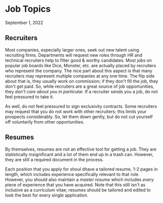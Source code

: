 # Job Topics
September 1, 2022

## Recruiters
Most companies, especially larger ones, seek out new talent using recruiting firms. Departments will request new roles through HR and technical recruiters help to filter good & worthy candidates. Most jobs on popular job boards like Dice, Monster, etc. are actually placed by recruiters who represent the company. The nice part about this aspect is that many recruiters may represent multiple companies at any one time. The flip side about that is, they usually work on commission; if they don't fill the job, they don't get paid. So, while recruiters are a great source of job opportunities, they *don't care about you in particular.* If a recruiter sends you a job, do not feel pressured to take it.

As well, do not feel pressured to sign exclusivity contracts. Some recruiters may request that you do not work with other recruiters; this limits your prospects considerably. So, let them down gently, but do not cut yourself off voluntarily from other opportunities.

## Resumes
By themselves, resumes are not an effective tool for getting a job. They are statistically insignificant and a lot of them end up in a trash can. However, they are still a required document in the process.

Each position that you apply for shoul dhave a tailored resume, 1-2 pages in length, which includes experience specifically relevant to that role. However, you should also maintain a *master resume* which includes *every* piece of experience that you have acquired. Note that this still isn't as inclusive as a curriculum vitae; resumes should be tailored and edited to look the best for every single application.